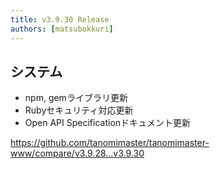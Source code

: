 ```yaml
---
title: v3.9.30 Release
authors: [matsubokkuri]
---
```


<!-- truncate -->

## システム

- npm, gemライブラリ更新
- Rubyセキュリティ対応更新
- Open API Specificationドキュメント更新

https://github.com/tanomimaster/tanomimaster-www/compare/v3.9.28...v3.9.30

